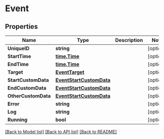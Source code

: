 # Event

## Properties
Name | Type | Description | Notes
------------ | ------------- | ------------- | -------------
**UniqueID** | **string** |  | [optional] 
**StartTime** | [**time.Time**](time.Time.md) |  | [optional] 
**EndTime** | [**time.Time**](time.Time.md) |  | [optional] 
**Target** | [**EventTarget**](Event_Target.md) |  | [optional] 
**StartCustomData** | [**EventStartCustomData**](Event_StartCustomData.md) |  | [optional] 
**EndCustomData** | [**EventStartCustomData**](Event_StartCustomData.md) |  | [optional] 
**OtherCustomData** | [**EventStartCustomData**](Event_StartCustomData.md) |  | [optional] 
**Error** | **string** |  | [optional] 
**Log** | **string** |  | [optional] 
**Running** | **bool** |  | [optional] 

[[Back to Model list]](../README.md#documentation-for-models) [[Back to API list]](../README.md#documentation-for-api-endpoints) [[Back to README]](../README.md)


